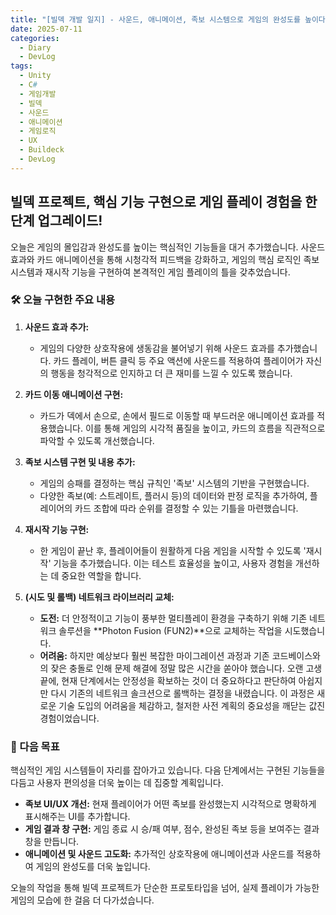 ```yaml
---
title: "[빌덱 개발 일지] - 사운드, 애니메이션, 족보 시스템으로 게임의 완성도를 높이다!"
date: 2025-07-11
categories:
  - Diary
  - DevLog
tags:
  - Unity
  - C#
  - 게임개발
  - 빌덱
  - 사운드
  - 애니메이션
  - 게임로직
  - UX
  - Buildeck
  - DevLog
---
```


## 빌덱 프로젝트, 핵심 기능 구현으로 게임 플레이 경험을 한 단계 업그레이드!

오늘은 게임의 몰입감과 완성도를 높이는 핵심적인 기능들을 대거 추가했습니다. 사운드 효과와 카드 애니메이션을 통해 시청각적 피드백을 강화하고, 게임의 핵심 로직인 족보 시스템과 재시작 기능을 구현하여 본격적인 게임 플레이의 틀을 갖추었습니다.

### 🛠️ 오늘 구현한 주요 내용

1.  **사운드 효과 추가:**
    *   게임의 다양한 상호작용에 생동감을 불어넣기 위해 사운드 효과를 추가했습니다. 카드 플레이, 버튼 클릭 등 주요 액션에 사운드를 적용하여 플레이어가 자신의 행동을 청각적으로 인지하고 더 큰 재미를 느낄 수 있도록 했습니다.

2.  **카드 이동 애니메이션 구현:**
    *   카드가 덱에서 손으로, 손에서 필드로 이동할 때 부드러운 애니메이션 효과를 적용했습니다. 이를 통해 게임의 시각적 품질을 높이고, 카드의 흐름을 직관적으로 파악할 수 있도록 개선했습니다.

3.  **족보 시스템 구현 및 내용 추가:**
    *   게임의 승패를 결정하는 핵심 규칙인 '족보' 시스템의 기반을 구현했습니다.
    *   다양한 족보(예: 스트레이트, 플러시 등)의 데이터와 판정 로직을 추가하여, 플레이어의 카드 조합에 따라 순위를 결정할 수 있는 기틀을 마련했습니다.

4.  **재시작 기능 구현:**
    *   한 게임이 끝난 후, 플레이어들이 원활하게 다음 게임을 시작할 수 있도록 '재시작' 기능을 추가했습니다. 이는 테스트 효율성을 높이고, 사용자 경험을 개선하는 데 중요한 역할을 합니다.

5.  **(시도 및 롤백) 네트워크 라이브러리 교체:**
    *   **도전:** 더 안정적이고 기능이 풍부한 멀티플레이 환경을 구축하기 위해 기존 네트워크 솔루션을 **Photon Fusion (FUN2)**으로 교체하는 작업을 시도했습니다.
    *   **어려움:** 하지만 예상보다 훨씬 복잡한 마이그레이션 과정과 기존 코드베이스와의 잦은 충돌로 인해 문제 해결에 정말 많은 시간을 쏟아야 했습니다. 오랜 고생 끝에, 현재 단계에서는 안정성을 확보하는 것이 더 중요하다고 판단하여 아쉽지만 다시 기존의 네트워크 솔크션으로 롤백하는 결정을 내렸습니다. 이 과정은 새로운 기술 도입의 어려움을 체감하고, 철저한 사전 계획의 중요성을 깨닫는 값진 경험이었습니다.

### 🚀 다음 목표


핵심적인 게임 시스템들이 자리를 잡아가고 있습니다. 다음 단계에서는 구현된 기능들을 다듬고 사용자 편의성을 더욱 높이는 데 집중할 계획입니다.

*   **족보 UI/UX 개선:** 현재 플레이어가 어떤 족보를 완성했는지 시각적으로 명확하게 표시해주는 UI를 추가합니다.
*   **게임 결과 창 구현:** 게임 종료 시 승/패 여부, 점수, 완성된 족보 등을 보여주는 결과 창을 만듭니다.
*   **애니메이션 및 사운드 고도화:** 추가적인 상호작용에 애니메이션과 사운드를 적용하여 게임의 완성도를 더욱 높입니다.

오늘의 작업을 통해 빌덱 프로젝트가 단순한 프로토타입을 넘어, 실제 플레이가 가능한 게임의 모습에 한 걸음 더 다가섰습니다.